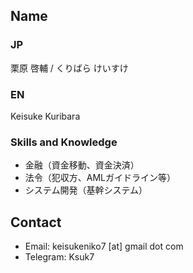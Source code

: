 ## Name
### JP
栗原 啓輔 / くりばら けいすけ

### EN
Keisuke Kuribara

### Skills and Knowledge
- 金融（資金移動、資金決済）
- 法令（犯収方、AMLガイドライン等）
- システム開発（基幹システム）
  
## Contact
- Email: keisukeniko7 [at] gmail dot com
- Telegram: Ksuk7
